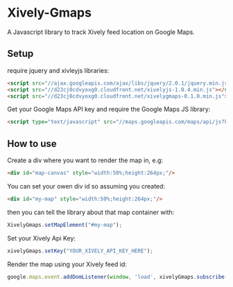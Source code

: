 # Xively-Gmaps

A Javascript library to track Xively feed location on Google Maps.

## Setup

require jquery and xivleyjs libraries:
```html
<script src="//ajax.googleapis.com/ajax/libs/jquery/2.0.1/jquery.min.js"></script>
<script src="//d23cj0cdvyoxg0.cloudfront.net/xivelyjs-1.0.4.min.js"></script>
<script src="//d23cj0cdvyoxg0.cloudfront.net/xivelygmaps-0.1.0.min.js"></script>
```
Get your Google Maps API key and require the Google Maps JS library:
```html
<script type="text/javascript" src="//maps.googleapis.com/maps/api/js?key={GOOGLE_API_KEY}sensor=false"></script>
```

## How to use

Create a div where you want to render the map in, e.g:
```html
<div id="map-canvas" style="width:50%;height:264px;"/>
```
You can set your owen div id so assuming you created:
```html
<div id="my-map" style="width:50%;height:264px;"/>
```
then you can tell the library about that map container with:
```javascript
XivelyGmaps.setMapElement("#my-map");
```

Set your Xively Api Key:
```javascript
xivelyGmaps.setKey("YOUR_XIVELY_API_KEY_HERE");
```

Render the map using your Xively feed id:
```javascript
google.maps.event.addDomListener(window, 'load', xivelyGmaps.subscribe("YOUR_XIVELY_FEED_ID"));
```
